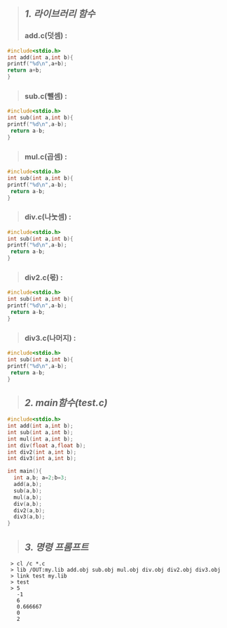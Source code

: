 > ## ***1. 라이브러리 함수***  
> ### add.c(덧셈) :

```c
#include<stdio.h>  
int add(int a,int b){  
printf("%d\n",a+b);  
return a+b;  
}  
```  
> ### sub.c(뺄셈) :

```c
#include<stdio.h>
int sub(int a,int b){
printf("%d\n",a-b);
 return a-b;
}  
```  
> ### mul.c(곱셈) :

```c
#include<stdio.h>
int sub(int a,int b){
printf("%d\n",a-b);
 return a-b;
}  
```  
> ### div.c(나눗셈) :

```c
#include<stdio.h>
int sub(int a,int b){
printf("%d\n",a-b);
 return a-b;
}  
```  
> ### div2.c(몫) :

```c
#include<stdio.h>
int sub(int a,int b){
printf("%d\n",a-b);
 return a-b;
}  
```  
> ### div3.c(나머지) :

```c
#include<stdio.h>
int sub(int a,int b){
printf("%d\n",a-b);
 return a-b;
}  
```
  
  
  
  
> ## ***2. main함수(test.c)***

```c
#include<stdio.h>
int add(int a,int b);
int sub(int a,int b);
int mul(int a,int b);
int div(float a,float b);
int div2(int a,int b);
int div3(int a,int b);

int main(){
  int a,b; a=2;b=3;
  add(a,b);
  sub(a,b);
  mul(a,b);
  div(a,b);
  div2(a,b);
  div3(a,b);
}
```  



> ## ***3. 명령 프롬프트***

```
 > cl /c *.c
 > lib /OUT:my.lib add.obj sub.obj mul.obj div.obj div2.obj div3.obj
 > link test my.lib
 > test
 > 5
   -1
   6
   0.666667
   0
   2
